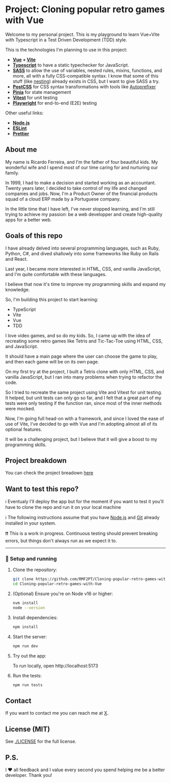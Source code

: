 # Project: Cloning popular retro games with Vue

Welcome to my personal project.
This is my playground to learn Vue+Vite with Typescript in a Test Driven Development (TDD) style.

This is the technologies I'm planning to use in this project:

- **[Vue](https://vuejs.org/) + [Vite](https://vitejs.dev/)**
- **[Typescript](https://www.typescriptlang.org/)** to have a static typechecker for JavaScript.
- **[SASS](https://sass-lang.com/)** to allow the use of variables, nested rules, mixins, functions, and more, all with a fully CSS-compatible syntax. I know that some of this stuff (like [nesting](https://developer.mozilla.org/en-US/docs/Web/CSS/CSS_nesting/Using_CSS_nesting)) already exists in CSS, but I want to give SASS a try.
- **[PostCSS](https://postcss.org/)** for CSS syntax transformations with tools like [Autoprefixer](https://autoprefixer.github.io/)
- **[Pinia](https://pinia.vuejs.org/)** for state management
- **[Vitest](https://vitest.dev/)** for unit testing
- **[Playwright](https://playwright.dev/)** for end-to-end (E2E) testing

Other useful links:

- **[Node.js](https://nodejs.org/en)**
- **[ESLint](https://eslint.org/)**
- **[Prettier](https://prettier.io/)**

## About me

My name is Ricardo Ferreira, and I'm the father of four beautiful kids. My wonderful wife and I spend most of our time caring for and nurturing our family.

In 1999, I had to make a decision and started working as an accountant. Twenty years later, I decided to take control of my life and changed companies and jobs. Now, I'm a Product Owner of the financial products squad of a cloud ERP made by a Portuguese company.

In the little time that I have left, I've never stopped learning, and I'm still trying to achieve my passion: be a web developper and create high-quality apps for a better web.

## Goals of this repo

I have already delved into several programming languages, such as Ruby, Python, C#, and dived shallowly into some frameworks like Ruby on Rails and React.

Last year, I became more interested in HTML, CSS, and vanilla JavaScript, and I'm quite comfortable with these languages.

I believe that now it's time to improve my programming skills and expand my knowledge.

So, I'm building this project to start learning:

- TypeScript
- Vite
- Vue
- TDD

I love video games, and so do my kids. So, I came up with the idea of recreating some retro games like Tetris and Tic-Tac-Toe using HTML, CSS, and JavaScript.

It should have a main page where the user can choose the game to play, and then each game will be on its own page.

On my first try at the project, I built a Tetris clone with only HTML, CSS, and vanilla JavaScript, but I ran into many problems when trying to refactor the code.

So I tried to recreate the same project using Vite and Vitest for unit testing. It helped, but unit tests can only go so far, and I felt that a great part of my tests were only testing if the function ran, since most of the inner methods were mocked.

Now, I'm going full head-on with a framework, and since I loved the ease of use of Vite, I've decided to go with Vue and I'm adopting almost all of its optional features.

It will be a challenging project, but I believe that it will give a boost to my programming skills.

## Project breakdown

You can check the project breadown [here](./Project%20breakdown.md)

## Want to test this repo?

ℹ️ Eventualy I'll deploy the app but for the moment if you want to test it you'll have to clone the repo and run it on your local machine

ℹ️ The following instructions assume that you have [Node.js](https://nodejs.org/en) and [Git](https://git-scm.com/) already installed in your system.

❗❗ This is a work in progress. Continuous testing should prevent breaking errors, but things don't always run as we expect it to.

---

### 🚀 Setup and running

1. Clone the repository:

   ```bash
   git clone https://github.com/RMF2PT/Cloning-popular-retro-games-with-Vue.git
   cd Cloning-popular-retro-games-with-Vue
   ```

2. (Optional) Ensure you're on Node v16 or higher:

   ```bash
   nvm install
   node --version
   ```

3. Install dependencies:

   ```bash
   npm install
   ```

4. Start the server:

   ```bash
   npm run dev
   ```

5. Try out the app:

   To run locally, open http://localhost:5173

6. Run the tests:

   ```bash
   npm run tests
   ```

## Contact

If you want to contact me you can reach me at [X](https://www.x.com/rmf2pt).

## License (MIT)

See [./LICENSE](./LICENSE) for the full license.

## P.S.

I ❤️ all feedback and I value every second you spend helping me be a better developer. Thank you!
